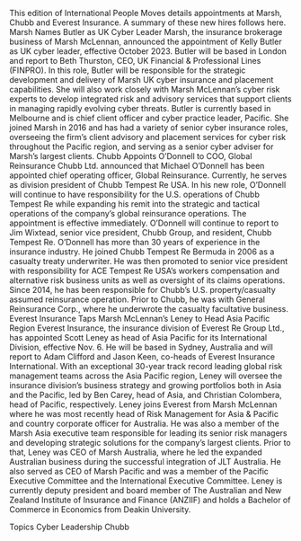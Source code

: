 This edition of International People Moves details appointments at Marsh, Chubb and Everest Insurance.
A summary of these new hires follows here.
Marsh Names Butler as UK Cyber Leader
Marsh, the insurance brokerage business of Marsh McLennan, announced the appointment of Kelly Butler as UK cyber leader, effective October 2023. Butler will be based in London and report to Beth Thurston, CEO, UK Financial & Professional Lines (FINPRO).
In this role, Butler will be responsible for the strategic development and delivery of Marsh UK cyber insurance and placement capabilities. She will also work closely with Marsh McLennan’s cyber risk experts to develop integrated risk and advisory services that support clients in managing rapidly evolving cyber threats.
Butler is currently based in Melbourne and is chief client officer and cyber practice leader, Pacific. She joined Marsh in 2016 and has had a variety of senior cyber insurance roles, overseeing the firm’s client advisory and placement services for cyber risk throughout the Pacific region, and serving as a senior cyber adviser for Marsh’s largest clients.
Chubb Appoints O’Donnell to COO, Global Reinsurance
Chubb Ltd. announced that Michael O’Donnell has been appointed chief operating officer, Global Reinsurance. Currently, he serves as division president of Chubb Tempest Re USA. In his new role, O’Donnell will continue to have responsibility for the U.S. operations of Chubb Tempest Re while expanding his remit into the strategic and tactical operations of the company’s global reinsurance operations.
The appointment is effective immediately. O’Donnell will continue to report to Jim Wixtead, senior vice president, Chubb Group, and resident, Chubb Tempest Re.
O’Donnell has more than 30 years of experience in the insurance industry. He joined Chubb Tempest Re Bermuda in 2006 as a casualty treaty underwriter. He was then promoted to senior vice president with responsibility for ACE Tempest Re USA’s workers compensation and alternative risk business units as well as oversight of its claims operations. Since 2014, he has been responsible for Chubb’s U.S. property/casualty assumed reinsurance operation. Prior to Chubb, he was with General Reinsurance Corp., where he underwrote the casualty facultative business.
Everest Insurance Taps Marsh McLennan’s Leney to Head Asia Pacific Region
Everest Insurance, the insurance division of Everest Re Group Ltd., has appointed Scott Leney as head of Asia Pacific for its International Division, effective Nov. 6. He will be based in Sydney, Australia and will report to Adam Clifford and Jason Keen, co-heads of Everest Insurance International.
With an exceptional 30-year track record leading global risk management teams across the Asia Pacific region, Leney will oversee the insurance division’s business strategy and growing portfolios both in Asia and the Pacific, led by Ben Carey, head of Asia, and Christian Colombera, head of Pacific, respectively.
Leney joins Everest from Marsh McLennan where he was most recently head of Risk Management for Asia & Pacific and country corporate officer for Australia. He was also a member of the Marsh Asia executive team responsible for leading its senior risk managers and developing strategic solutions for the company’s largest clients.
Prior to that, Leney was CEO of Marsh Australia, where he led the expanded Australian business during the successful integration of JLT Australia. He also served as CEO of Marsh Pacific and was a member of the Pacific Executive Committee and the International Executive Committee. Leney is currently deputy president and board member of The Australian and New Zealand Institute of Insurance and Finance (ANZIIF) and holds a Bachelor of Commerce in Economics from Deakin University.

Topics
Cyber
Leadership
Chubb
